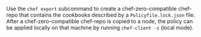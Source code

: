 Use the `chef export` subcommand to create a chef-zero-compatible
chef-repo that contains the cookbooks described by a
`Policyfile.lock.json` file. After a chef-zero-compatible chef-repo is
copied to a node, the policy can be applied locally on that machine by
running `chef-client -z` (local mode).